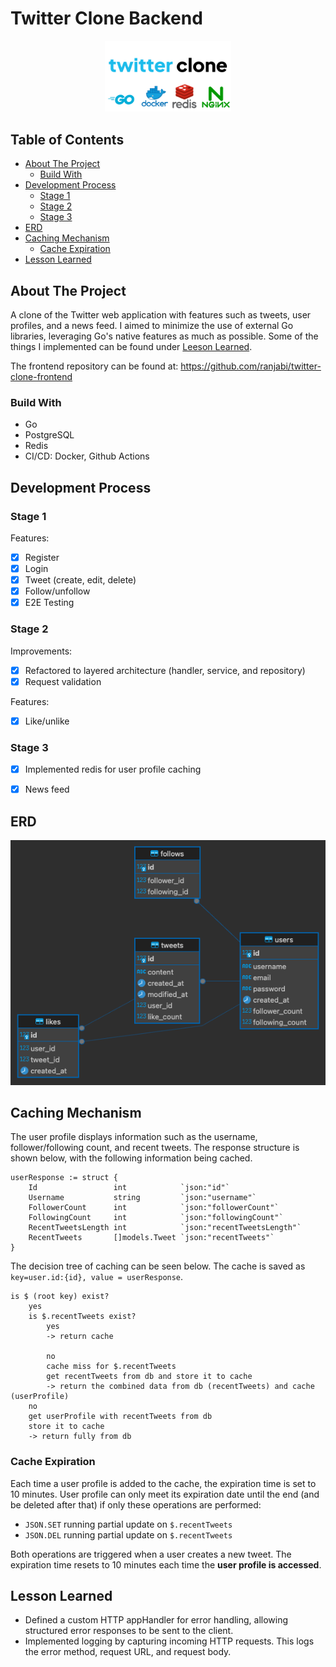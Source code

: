 # Twitter Clone Backend

<p align="center">
<img src="images/thumbnail.png" alt="Twitter Clone" style="width: 40%; height: 40%; align: center"/>
</p>

## Table of Contents
* [About The Project](#about-the-project)
    + [Build With](#build-with)
* [Development Process](#development-process)
    + [Stage 1](#stage-1)
    + [Stage 2](#stage-2)
    + [Stage 3](#stage-3)
* [ERD](#erd)
* [Caching Mechanism](#caching-mechanism)
    + [Cache Expiration](#cache-expiration)
* [Lesson Learned](#lesson-learned)

## About The Project
A clone of the Twitter web application with features such as tweets, user profiles, and a news feed. I aimed to minimize the use of external Go libraries, leveraging Go's native features as much as possible. Some of the things I implemented can be found under [Leeson Learned](#lesson-learned).

The frontend repository can be found at: https://github.com/ranjabi/twitter-clone-frontend

### Build With
- Go
- PostgreSQL
- Redis
- CI/CD: Docker, Github Actions

## Development Process
### Stage 1
Features:
- [x] Register
- [x] Login
- [x] Tweet (create, edit, delete)
- [x] Follow/unfollow
- [x] E2E Testing

### Stage 2
Improvements:
- [x] Refactored to layered architecture (handler, service, and repository)
- [x] Request validation

Features:
- [x] Like/unlike

### Stage 3
- [x] Implemented redis for user profile caching
 <!-- (including user last 10 tweets) -->
- [x] News feed

## ERD
![Entity Relationship Diagram](/images/erd.png)

## Caching Mechanism
The user profile displays information such as the username, follower/following count, and recent tweets. The response structure is shown below, with the following information being cached.
```
userResponse := struct {
    Id                 int            `json:"id"`
    Username           string         `json:"username"`
    FollowerCount      int            `json:"followerCount"`
    FollowingCount     int            `json:"followingCount"`
    RecentTweetsLength int            `json:"recentTweetsLength"`
    RecentTweets       []models.Tweet `json:"recentTweets"`
}
```

The decision tree of caching can be seen below. The cache is saved as `key=user.id:{id}, value = userResponse`.
```
is $ (root key) exist?
    yes
    is $.recentTweets exist?
        yes
        -> return cache

        no
        cache miss for $.recentTweets
        get recentTweets from db and store it to cache
        -> return the combined data from db (recentTweets) and cache (userProfile)
    no
    get userProfile with recentTweets from db
    store it to cache
    -> return fully from db
```

### Cache Expiration
Each time a user profile is added to the cache, the expiration time is set to 10 minutes.
User profile can only meet its expiration date until the end (and be deleted after that) if only these operations are performed:

- `JSON.SET` running partial update on `$.recentTweets`
- `JSON.DEL` running partial update on `$.recentTweets`

Both operations are triggered when a user creates a new tweet. The expiration time resets to 10 minutes each time the **user profile is accessed**.

## Lesson Learned
- Defined a custom HTTP appHandler for error handling, allowing structured error responses to be sent to the client.
- Implemented logging by capturing incoming HTTP requests. This logs the error method, request URL, and request body.
